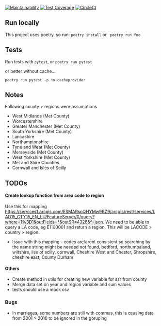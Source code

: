 [![Maintainability](https://api.codeclimate.com/v1/badges/368dc1652646431ef8ff/maintainability)](https://codeclimate.com/github/kevinhowbrook/county-to-region-mapping/maintainability) [![Test Coverage](https://api.codeclimate.com/v1/badges/368dc1652646431ef8ff/test_coverage)](https://codeclimate.com/github/kevinhowbrook/county-to-region-mapping/test_coverage) [![CircleCI](https://circleci.com/gh/kevinhowbrook/county-to-region-mapping.svg?style=svg)](https://circleci.com/gh/kevinhowbrook/county-to-region-mapping)

## Run locally

This project uses poetry, so run:
```poetry install```
or
``` poetry run foo```

## Tests

Run tests with `pytest`, or `poetry run pytest`

or better without cache...

```poetry run pytest -p no:cacheprovider```

## Notes

Following county > regions were assumptions
 - West Midlands (Met County)
 - Worcestershire
 - Greater Manchester (Met County)
 - South Yorkshire (Met County)
 - Lancashire
 - Northamptonshire
 - Tyne and Wear (Met County)
 - Merseyside (Met County)
 - West Yorkshire (Met County)
 - Met and Shire Counties
 - Cornwall and Isles of Scilly

## TODOs
#### Create lookup function from area code to region
Use this for mapping https://services1.arcgis.com/ESMARspQHYMw9BZ9/arcgis/rest/services/LAD15_CTY15_EN_LU/FeatureServer/0/query?where=1%3D1&outFields=*&outSR=4326&f=json.
We need to be able to query a LA code, eg E1100001 and return a region.
This will be LACODE > country > region.
- Issue with this mapping - codes are/arent consistent so searching by the name string might be needed
not found, bedford, northumbaland, wiltshire, ilse of scilly, cornwall, Cheshire West and Chester, Shropshire, cheshire east, County Durham


#### Others
- Create method in utils for creating new variable for ssr from county
- Merge data set on year and region variable and sum values
- tests should use a mock csv


### Bugs
- in marriages, some numbers are still with commas, this is causing data from 2001 > 2010 to be ignored in the goruping